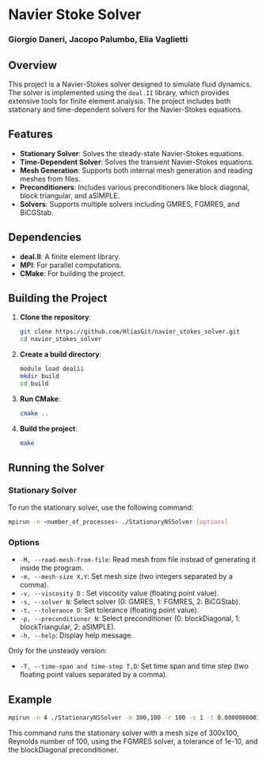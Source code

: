 # Navier Stoke Solver
### Giorgio Daneri, Jacopo Palumbo, Elia Vaglietti

## Overview

This project is a Navier-Stokes solver designed to simulate fluid dynamics. The solver is implemented using the ```deal.II``` library, which provides extensive tools for finite element analysis. The project includes both stationary and time-dependent solvers for the Navier-Stokes equations.

## Features

- **Stationary Solver**: Solves the steady-state Navier-Stokes equations.
- **Time-Dependent Solver**: Solves the transient Navier-Stokes equations.
- **Mesh Generation**: Supports both internal mesh generation and reading meshes from files.
- **Preconditioners**: Includes various preconditioners like block diagonal, block triangular, and aSIMPLE.
- **Solvers**: Supports multiple solvers including GMRES, FGMRES, and BiCGStab.

## Dependencies

- **deal.II**: A finite element library.
- **MPI**: For parallel computations.
- **CMake**: For building the project.

## Building the Project

1. **Clone the repository**:
    ```sh
    git clone https://github.com/HliasGit/navier_stokes_solver.git
    cd navier_stokes_solver
    ```

2. **Create a build directory**:
    ```sh
    module load dealii
    mkdir build
    cd build
    ```

3. **Run CMake**:
    ```sh
    cmake ..
    ```

4. **Build the project**:
    ```sh
    make
    ```

## Running the Solver

### Stationary Solver

To run the stationary solver, use the following command:
```sh
mpirun -n <number_of_processes> ./StationaryNSSolver [options]
```

### Options

- `-M, --read-mesh-from-file`: Read mesh from file instead of generating it inside the program.
- `-m, --mesh-size X,Y`: Set mesh size (two integers separated by a comma).
- `-v, --viscosity D` : Set viscosity value (floating point value).
- `-s, --solver N`: Select solver (0: GMRES, 1: FGMRES, 2: BiCGStab).
- `-t, --tolerance D`: Set tolerance (floating point value).
- `-p, --preconditioner N`: Select preconditioner (0: blockDiagonal, 1: blockTriangular, 2: aSIMPLE).
- `-h, --help`: Display help message.

Only for the unsteady version:
- `-T, --time-span and time-step T,D`: Set time span and time step (two floating point values separated by a comma).

## Example

```sh
mpirun -n 4 ./StationaryNSSolver -m 300,100 -r 100 -s 1 -t 0.0000000001 -p 0
```

This command runs the stationary solver with a mesh size of 300x100, Reynolds number of 100, using the FGMRES solver, a tolerance of 1e-10, and the blockDiagonal preconditioner.